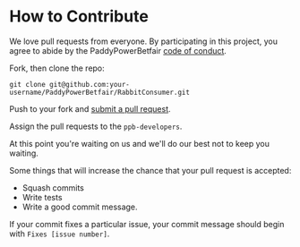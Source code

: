 # How to Contribute

We love pull requests from everyone.  By participating in this project, you
agree to abide by the PaddyPowerBetfair [code of conduct].

[code of conduct]: https://github.com/PaddyPowerBetfair/Standards/blob/master/CODE_OF_CONDUCT.md

Fork, then clone the repo:

    git clone git@github.com:your-username/PaddyPowerBetfair/RabbitConsumer.git

Push to your fork and [submit a pull request][pr].

[pr]: https://github.com/PaddyPowerBetfair/RabbitConsumer/compare/

Assign the pull requests to the ```ppb-developers```.

At this point you're waiting on us and we'll do our best not to keep you waiting.

Some things that will increase the chance that your pull request is accepted:
* Squash commits
* Write tests
* Write a good commit message.

If your commit fixes a particular issue, your commit message should begin with ```Fixes [issue number]```.
